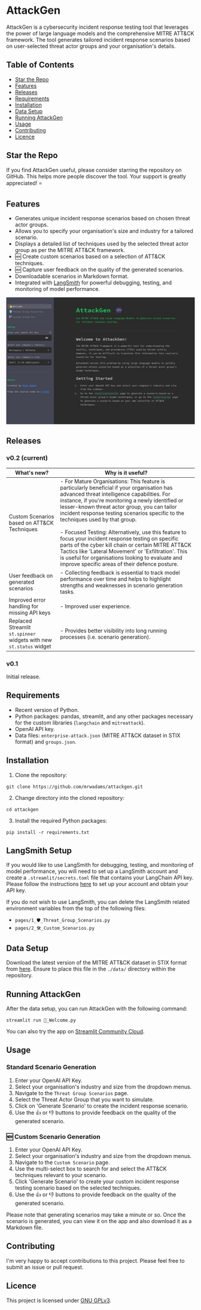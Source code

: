 # AttackGen

AttackGen is a cybersecurity incident response testing tool that leverages the power of large language models and the comprehensive MITRE ATT&CK framework. The tool generates tailored incident response scenarios based on user-selected threat actor groups and your organisation's details.

## Table of Contents
- [Star the Repo](#star-the-repo)
- [Features](#features)
- [Releases](#releases)
- [Requirements](#requirements)
- [Installation](#installation)
- [Data Setup](#data-setup)
- [Running AttackGen](#running-attackgen)
- [Usage](#usage)
- [Contributing](#contributing)
- [Licence](#licence)

## Star the Repo
If you find AttackGen useful, please consider starring the repository on GitHub. This helps more people discover the tool. Your support is greatly appreciated! ⭐


## Features

- Generates unique incident response scenarios based on chosen threat actor groups.
- Allows you to specify your organisation's size and industry for a tailored scenario.
- Displays a detailed list of techniques used by the selected threat actor group as per the MITRE ATT&CK framework.
- 🆕 Create custom scenarios based on a selection of ATT&CK techniques.
- 🆕 Capture user feedback on the quality of the generated scenarios.
- Downloadable scenarios in Markdown format.
- Integrated with [LangSmith](https://docs.smith.langchain.com/) for powerful debugging, testing, and monitoring of model performance.

![AttackGen Screenshot](./images/screenshot.jpg)

## Releases
### v0.2 (current)

| What's new? | Why is it useful? |
| ----------- | ---------------- |
| Custom Scenarios based on ATT&CK Techniques | - For Mature Organisations: This feature is particularly beneficial if your organisation has advanced threat intelligence capabilities. For instance, if you're monitoring a newly identified or lesser-known threat actor group, you can tailor incident response testing scenarios specific to the techniques used by that group.<br><br>- Focused Testing: Alternatively, use this feature to focus your incident response testing on specific parts of the cyber kill chain or certain MITRE ATT&CK Tactics like 'Lateral Movement' or 'Exfiltration'. This is useful for organisations looking to evaluate and improve specific areas of their defence posture. |
| User feedback on generated scenarios | - Collecting feedback is essential to track model performance over time and helps to highlight strengths and weaknesses in scenario generation tasks. |
| Improved error handling for missing API keys | - Improved user experience. |
| Replaced Streamlit `st.spinner` widgets with new `st.status` widget | - Provides better visibility into long running processes (i.e. scenario generation). |

### v0.1

Initial release.

## Requirements

- Recent version of Python.
- Python packages: pandas, streamlit, and any other packages necessary for the custom libraries (`langchain` and `mitreattack`).
- OpenAI API key.
- Data files: `enterprise-attack.json` (MITRE ATT&CK dataset in STIX format) and `groups.json`.

## Installation

1. Clone the repository:

```
git clone https://github.com/mrwadams/attackgen.git
```

2. Change directory into the cloned repository:

```
cd attackgen
```

3. Install the required Python packages:

```
pip install -r requirements.txt
```

## LangSmith Setup

If you would like to use LangSmith for debugging, testing, and monitoring of model performance, you will need to set up a LangSmith account and create a `.streamlit/secrets.toml` file that contains your LangChain API key. Please follow the instructions [here](https://docs.smith.langchain.com/) to set up your account and obtain your API key.

If you do not wish to use LangSmith, you can delete the LangSmith related environment variables from the top of the following files:
- `pages/1_🛡️_Threat_Group_Scenarios.py`
- `pages/2_🛠️_Custom_Scenarios.py`

## Data Setup

Download the latest version of the MITRE ATT&CK dataset in STIX format from [here](https://github.com/mitre-attack/attack-stix-data/blob/master/enterprise-attack/enterprise-attack.json). Ensure to place this file in the `./data/` directory within the repository.

## Running AttackGen

After the data setup, you can run AttackGen with the following command:

```
streamlit run 👋_Welcome.py
```

You can also try the app on [Streamlit Community Cloud](https://attackgen.streamlit.app/).

## Usage

### Standard Scenario Generation
1. Enter your OpenAI API Key.
2. Select your organisation's industry and size from the dropdown menus.
3. Navigate to the `Threat Group Scenarios` page.
4. Select the Threat Actor Group that you want to simulate.
5. Click on 'Generate Scenario' to create the incident response scenario.
6. Use the 👍 or 👎 buttons to provide feedback on the quality of the generated scenario.

### 🆕 Custom Scenario Generation
1. Enter your OpenAI API Key.
2. Select your organisation's industry and size from the dropdown menus.
3. Navigate to the `Custom Scenario` page.
4. Use the multi-select box to search for and select the ATT&CK techniques relevant to your scenario.
5. Click 'Generate Scenario' to create your custom incident response testing scenario based on the selected techniques.
6. Use the 👍 or 👎 buttons to provide feedback on the quality of the generated scenario.

Please note that generating scenarios may take a minute or so. Once the scenario is generated, you can view it on the app and also download it as a Markdown file.

## Contributing

I'm very happy to accept contributions to this project. Please feel free to submit an issue or pull request.

## Licence

This project is licensed under [GNU GPLv3](https://choosealicense.com/licenses/gpl-3.0/).
